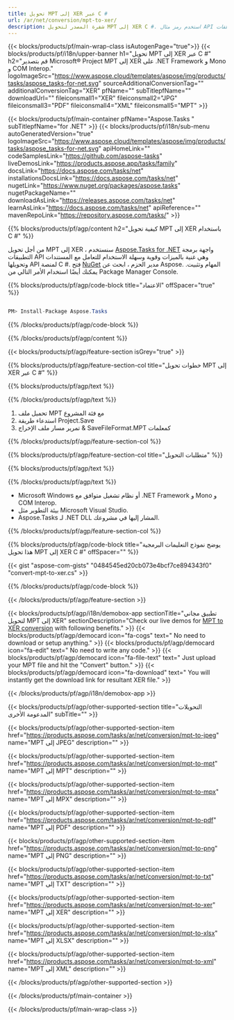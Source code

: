 ```yaml
---
title: تحويل MPT إلى XER عبر C # 
url: /ar/net/conversion/mpt-to-xer/ 
description: شفرة المصدر لتحويل MPT إلى XER C #. استخدم رمز مثال API لملفات MPT الدفعية لتحويل XER داخل VB.NET Asp.NET أو أي تطبيق قائم على .NET.
---
```


{{< blocks/products/pf/main-wrap-class isAutogenPage="true">}}
{{< blocks/products/pf/i18n/upper-banner h1="تحويل MPT إلى XER عبر C #" h2="قم بتصدير Microsoft® Project MPT إلى XER على .NET Framework و Mono و COM Interop." logoImageSrc="https://www.aspose.cloud/templates/aspose/img/products/tasks/aspose_tasks-for-net.svg" sourceAdditionalConversionTag="" additionalConversionTag="XER" pfName="" subTitlepfName="" downloadUrl="" fileiconsmall1="XER" fileiconsmall2="JPG" fileiconsmall3="PDF" fileiconsmall4="XML" fileiconsmall5="MPT" >}}

{{< blocks/products/pf/main-container pfName="Aspose.Tasks " subTitlepfName="for .NET" >}}
{{< blocks/products/pf/i18n/sub-menu autoGeneratedVersion="true" logoImageSrc="https://www.aspose.cloud/templates/aspose/img/products/tasks/aspose_tasks-for-net.svg" apiHomeLink="" codeSamplesLink="https://github.com/aspose-tasks" liveDemosLink="https://products.aspose.app/tasks/family" docsLink="https://docs.aspose.com/tasks/net" installationsDocsLink="https://docs.aspose.com/tasks/net" nugetLink="https://www.nuget.org/packages/aspose.tasks" nugetPackageName="" downloadAsLink="https://releases.aspose.com/tasks/net" learnAsLink="https://docs.aspose.com/tasks/net" apiReference="" mavenRepoLink="https://repository.aspose.com/tasks/" >}}

{{% blocks/products/pf/agp/content h2="كيفية تحويل MPT إلى XER باستخدام C #" %}}

من أجل تحويل MPT إلى XER ، سنستخدم
 [Aspose.Tasks for .NET](https://products.aspose.com/tasks/net)
 واجهة برمجة التطبيقات API وهي غنية بالميزات وقوية وسهلة الاستخدام للتعامل مع المستندات وتحويلها API لمنصة C #. فتح
 [NuGet](https://www.nuget.org/packages/aspose.tasks)
 مدير الحزم ، ابحث عن
 Aspose. المهام
 وتثبيت. يمكنك أيضًا استخدام الأمر التالي من Package Manager Console.

{{% blocks/products/pf/agp/code-block title="الاعتماد" offSpacer="true" %}}

```cs

PM> Install-Package Aspose.Tasks

```

{{% /blocks/products/pf/agp/code-block %}}

{{% /blocks/products/pf/agp/content %}}

{{< blocks/products/pf/agp/feature-section isGrey="true" >}}

{{% blocks/products/pf/agp/feature-section-col title="خطوات تحويل MPT إلى XER عبر C #" %}}

{{% blocks/products/pf/agp/text %}}

{{% /blocks/products/pf/agp/text %}}

1. تحميل ملف MPT مع فئة المشروع
1. استدعاء طريقة Project.Save
1. تمرير مسار ملف الإخراج & SaveFileFormat.MPT كمعلمات

{{% /blocks/products/pf/agp/feature-section-col %}}

{{% blocks/products/pf/agp/feature-section-col title="متطلبات التحويل" %}}

{{% blocks/products/pf/agp/text %}}

{{% /blocks/products/pf/agp/text %}}

- Microsoft Windows أو نظام تشغيل متوافق مع .NET Framework و Mono و COM Interop.
- بيئة التطوير مثل Microsoft Visual Studio.
- Aspose.Tasks لـ .NET DLL المشار إليها في مشروعك.

{{% /blocks/products/pf/agp/feature-section-col %}}

{{% blocks/products/pf/agp/code-block title="يوضح نموذج التعليمات البرمجية هذا تحويل MPT إلى XER C #" offSpacer="" %}}

{{< gist "aspose-com-gists" "0484545ed20cb073e4bcf7ce894343f0" "convert-mpt-to-xer.cs" >}}

{{% /blocks/products/pf/agp/code-block %}}

{{< /blocks/products/pf/agp/feature-section >}}

<!-- aboutfile Starts -->

{{< blocks/products/pf/agp/i18n/demobox-app sectionTitle="تطبيق مجاني لتحويل MPT إلى XER" sectionDescription="Check our live demos for [MPT to XER conversion](https://products.aspose.app/tasks/conversion/mpt-to-xer) with following benefits." >}}
        {{< blocks/products/pf/agp/democard icon="fa-cogs" text=" No need to download or setup anything." >}}
        {{< blocks/products/pf/agp/democard icon="fa-edit" text=" No need to write any code." >}}
        {{< blocks/products/pf/agp/democard icon="fa-file-text" text=" Just upload your MPT file and hit the \"Convert\" button." >}}
        {{< blocks/products/pf/agp/democard icon="fa-download" text=" You will instantly get the download link for resultant XER file." >}}

{{< /blocks/products/pf/agp/i18n/demobox-app >}}

<!-- aboutfile Ends -->

{{< blocks/products/pf/agp/other-supported-section title="التحويلات المدعومة الأخرى" subTitle="" >}}

{{< blocks/products/pf/agp/other-supported-section-item href="https://products.aspose.com/tasks/ar/net/conversion/mpt-to-jpeg" name="MPT إلى JPEG" description="" >}}

{{< blocks/products/pf/agp/other-supported-section-item href="https://products.aspose.com/tasks/ar/net/conversion/mpt-to-mpt" name="MPT إلى MPT" description="" >}}

{{< blocks/products/pf/agp/other-supported-section-item href="https://products.aspose.com/tasks/ar/net/conversion/mpt-to-mpx" name="MPT إلى MPX" description="" >}}

{{< blocks/products/pf/agp/other-supported-section-item href="https://products.aspose.com/tasks/ar/net/conversion/mpt-to-pdf" name="MPT إلى PDF" description="" >}}

{{< blocks/products/pf/agp/other-supported-section-item href="https://products.aspose.com/tasks/ar/net/conversion/mpt-to-png" name="MPT إلى PNG" description="" >}}

{{< blocks/products/pf/agp/other-supported-section-item href="https://products.aspose.com/tasks/ar/net/conversion/mpt-to-txt" name="MPT إلى TXT" description="" >}}

{{< blocks/products/pf/agp/other-supported-section-item href="https://products.aspose.com/tasks/ar/net/conversion/mpt-to-xer" name="MPT إلى XER" description="" >}}

{{< blocks/products/pf/agp/other-supported-section-item href="https://products.aspose.com/tasks/ar/net/conversion/mpt-to-xlsx" name="MPT إلى XLSX" description="" >}}

{{< blocks/products/pf/agp/other-supported-section-item href="https://products.aspose.com/tasks/ar/net/conversion/mpt-to-xml" name="MPT إلى XML" description="" >}}



{{< /blocks/products/pf/agp/other-supported-section >}}

{{< /blocks/products/pf/main-container >}}
    
{{< /blocks/products/pf/main-wrap-class >}}